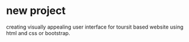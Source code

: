 # new project

creating visually appealing user interface for toursit based website 
using html and css or bootstrap.
